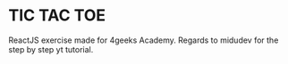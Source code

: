 # TIC TAC TOE

ReactJS exercise made for 4geeks Academy. 
Regards to midudev for the step by step yt tutorial.
